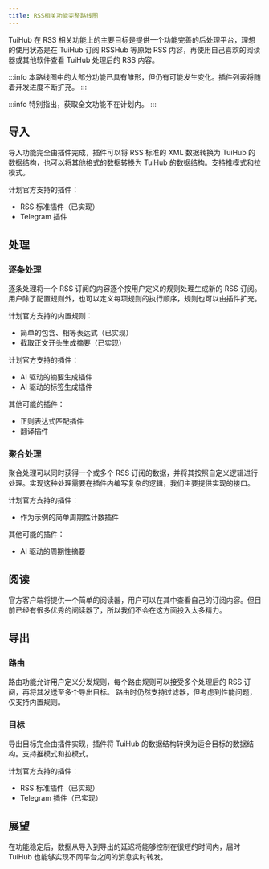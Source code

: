 ```yaml
---
title: RSS相关功能完整路线图
---
```


TuiHub 在 RSS 相关功能上的主要目标是提供一个功能完善的后处理平台，理想的使用状态是在 TuiHub 订阅 RSSHub 等原始 RSS 内容，再使用自己喜欢的阅读器或其他软件查看 TuiHub 处理后的 RSS 内容。

:::info
本路线图中的大部分功能已具有雏形，但仍有可能发生变化。插件列表将随着开发进度不断扩充。
:::

:::info
特别指出，获取全文功能不在计划内。
:::

## 导入

导入功能完全由插件完成，插件可以将 RSS 标准的 XML 数据转换为 TuiHub 的数据结构，也可以将其他格式的数据转换为 TuiHub 的数据结构。支持推模式和拉模式。

计划官方支持的插件：

- RSS 标准插件（已实现）
- Telegram 插件

## 处理

### 逐条处理

逐条处理将一个 RSS 订阅的内容逐个按用户定义的规则处理生成新的 RSS 订阅。用户除了配置规则外，也可以定义每项规则的执行顺序，规则也可以由插件扩充。

计划官方支持的内置规则：

- 简单的包含、相等表达式（已实现）
- 截取正文开头生成摘要（已实现）

计划官方支持的插件：

- AI 驱动的摘要生成插件
- AI 驱动的标签生成插件

其他可能的插件：

- 正则表达式匹配插件
- 翻译插件

### 聚合处理

聚合处理可以同时获得一个或多个 RSS 订阅的数据，并将其按照自定义逻辑进行处理。实现这种处理需要在插件内编写复杂的逻辑，我们主要提供实现的接口。

计划官方支持的插件：

- 作为示例的简单周期性计数插件

其他可能的插件：

- AI 驱动的周期性摘要

## 阅读

官方客户端将提供一个简单的阅读器，用户可以在其中查看自己的订阅内容。但目前已经有很多优秀的阅读器了，所以我们不会在这方面投入太多精力。

## 导出

### 路由

路由功能允许用户定义分发规则，每个路由规则可以接受多个处理后的 RSS 订阅，再将其发送至多个导出目标。
路由时仍然支持过滤器，但考虑到性能问题，仅支持内置规则。

### 目标

导出目标完全由插件实现，插件将 TuiHub 的数据结构转换为适合目标的数据结构。支持推模式和拉模式。

计划官方支持的插件：

- RSS 标准插件（已实现）
- Telegram 插件（已实现）

## 展望

在功能稳定后，数据从导入到导出的延迟将能够控制在很短的时间内，届时 TuiHub 也能够实现不同平台之间的消息实时转发。
